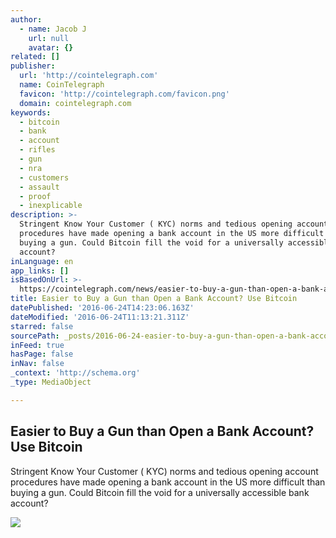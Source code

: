 ```yaml
---
author:
  - name: Jacob J
    url: null
    avatar: {}
related: []
publisher:
  url: 'http://cointelegraph.com'
  name: CoinTelegraph
  favicon: 'http://cointelegraph.com/favicon.png'
  domain: cointelegraph.com
keywords:
  - bitcoin
  - bank
  - account
  - rifles
  - gun
  - nra
  - customers
  - assault
  - proof
  - inexplicable
description: >-
  Stringent Know Your Customer ( KYC) norms and tedious opening account
  procedures have made opening a bank account in the US more difficult than
  buying a gun. Could Bitcoin fill the void for a universally accessible bank
  account?
inLanguage: en
app_links: []
isBasedOnUrl: >-
  https://cointelegraph.com/news/easier-to-buy-a-gun-than-open-a-bank-account-use-bitcoin
title: Easier to Buy a Gun than Open a Bank Account? Use Bitcoin
datePublished: '2016-06-24T14:23:06.163Z'
dateModified: '2016-06-24T11:13:21.311Z'
starred: false
sourcePath: _posts/2016-06-24-easier-to-buy-a-gun-than-open-a-bank-account-use-bitcoin.md
inFeed: true
hasPage: false
inNav: false
_context: 'http://schema.org'
_type: MediaObject

---
```

<article style=""><h1>Easier to Buy a Gun than Open a Bank Account? Use Bitcoin</h1><p>Stringent Know Your Customer ( KYC) norms and tedious opening account procedures have made opening a bank account in the US more difficult than buying a gun. Could Bitcoin fill the void for a universally accessible bank account?</p><img src="http://cointelegraph.com/storage/uploads/view/c678ac926c154da221138da9b603ae6b.jpg" /></article>